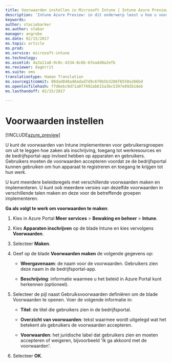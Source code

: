 ```yaml
---
title: Voorwaarden instellen in Microsoft Intune | Intune Azure Preview | Microsoft Docs
description: 'Intune Azure Preview: in dit onderwerp leest u hoe u voorwaarden kunt instellen die voor gebruikers worden weergegeven in de bedrijfsportal voor Intune. '
keywords: 
author: staciebarker
ms.author: stabar
manager: angrobe
ms.date: 02/15/2017
ms.topic: article
ms.prod: 
ms.service: microsoft-intune
ms.technology: 
ms.assetid: 4a3a11a8-9c0c-4334-8c6b-6fea4d0a2efb
ms.reviewer: dagerrit
ms.suite: ems
translationtype: Human Translation
ms.sourcegitcommit: 08dad848a48adad7d9c6f0b5b3286f6550a266bd
ms.openlocfilehash: f7d6ebc9d71a077492ab615a3bc5397e092b1deb
ms.lasthandoff: 02/15/2017

---
```


# <a name="set-terms-and-conditions"></a>Voorwaarden instellen 

[!INCLUDE[azure_preview](../includes/azure_preview.md)]

U kunt de voorwaarden van Intune implementeren voor gebruikersgroepen om uit te leggen hoe zaken als inschrijving, toegang tot werkresources en de bedrijfsportal-app invloed hebben op apparaten en gebruikers. Gebruikers moeten de voorwaarden accepteren voordat ze de bedrijfsportal kunnen gebruiken om hun apparaat te registreren en toegang te krijgen tot hun werk.

U kunt meerdere beleidsregels met verschillende voorwaarden maken en implementeren. U kunt ook meerdere versies van dezelfde voorwaarden in verschillende talen maken en deze voor de betreffende groepen implementeren.

**Ga als volgt te werk om voorwaarden te maken**:

1. Kies in Azure Portal **Meer services** > **Bewaking en beheer** > **Intune**.

2. Kies **Apparaten inschrijven** op de blade Intune en kies vervolgens **Voorwaarden**.

3. Selecteer **Maken**.

4. Geef op de blade **Voorwaarden maken** de volgende gegevens op:

   - **Weergavenaam**: de naam voor de voorwaarden. Gebruikers zien deze naam in de bedrijfsportal-app.

   - **Beschrijving**: informatie waarmee u het beleid in Azure Portal kunt herkennen (optioneel).

5. Selecteer de pijl naast Gebruiksvoorwaarden definiëren om de blade Voorwaarden te openen. Voer de volgende informatie in:

   - **Titel**: de titel die gebruikers zien in de bedrijfsportal.

   - **Overzicht van voorwaarden**: tekst waarmee wordt uitgelegd wat het betekent als gebruikers de voorwaarden accepteren.

   - **Voorwaarden**: het juridische label dat gebruikers zien en moeten accepteren of weigeren, bijvoorbeeld 'Ik ga akkoord met de voorwaarden'.

6. Selecteer **OK**.

